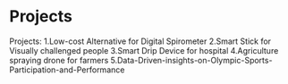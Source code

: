 # Projects
Projects: 
1.Low-cost Alternative for Digital Spirometer 
2.Smart Stick for Visually challenged people 
3.Smart Drip Device for hospital 
4.Agriculture spraying drone for farmers 
5.Data-Driven-insights-on-Olympic-Sports-Participation-and-Performance
